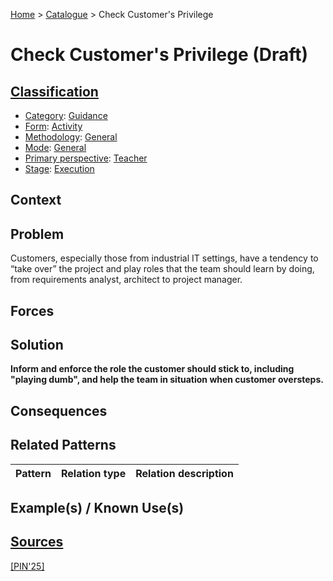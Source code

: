 [Home](../README.md) > [Catalogue](../Patterns_catalogue.md) > Check Customer's Privilege

# Check Customer's Privilege (Draft)

## [Classification](facets/facets.md)

- [Category](facets/categories/categories.md): [Guidance](facets/categories/Guidance.md)
- [Form](facets/forms/forms.md): [Activity](facets/categories/Activity.md)
- [Methodology](facets/methodologies/methodologies.md): [General](facets/methodologies/General.md)
- [Mode](facets/modes/modes.md): [General](facets/modes/General.md)
- [Primary perspective](facets/perspectives/perspectives.md): [Teacher](facets/perspectives/Teacher.md)
- [Stage](facets/stages/modes.md): [Execution](facets/stages/Execution.md)

## Context

## Problem

Customers, especially those from industrial IT settings, have a tendency to “take over” the project and play roles that the team should learn by doing, from requirements analyst, architect to project manager.

## Forces

## Solution

**Inform and enforce the role the customer should stick to, including "playing dumb", and help the team in situation when customer oversteps.**

## Consequences

## Related Patterns

|Pattern|Relation type|Relation description|
|--|--|--|
 
## Example(s) / Known Use(s) 

## [Sources](../References.md)

[[PIN'25]](publications/pin25/pin25.md)

